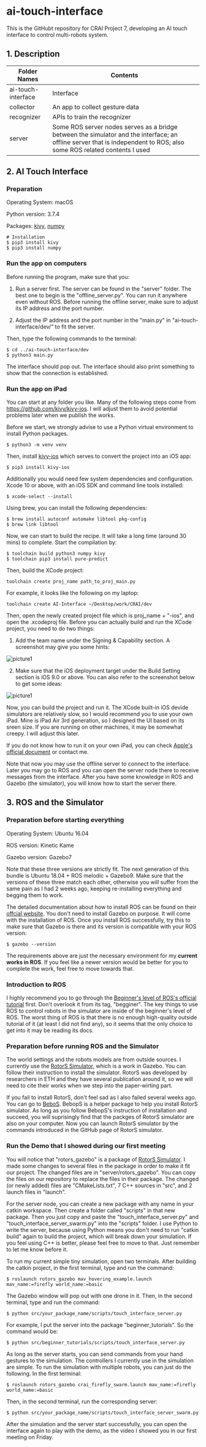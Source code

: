 # ai-touch-interface

This is the GitHubt repository for CRAI Project 7, developing an AI touch interface to control multi-robots system. 

## 1. Description


| Folder Names             |   Contents                            |
| ------------------------ | ------------------------------------- |
| ai-touch-interface       |   Interface                           |
| collector                |   An app to collect gesture data      |
| recognizer               |   APIs to train the recognizer        |
| server                   |   Some ROS server nodes serves as a bridge between the simulator and the interface; an offline server that is independent to ROS; also some ROS related contents I used   |

## 2. AI Touch Interface

### Preparation

Operating System: macOS

Python version: 3.7.4

Packages: [kivy](https://kivy.org/#home), [numpy](https://numpy.org/)

```
# Installation
$ pip3 install kivy
$ pip3 install numpy
```

### Run the app on computers

Before running the program, make sure that you: 

1. Run a server first. The server can be found in the "server" folder. The best one to begin is the "offline_server.py". You can run it anywhere even without ROS. Before running the offline server, make sure to adjust its IP address and the port number. 

2. Adjust the IP address and the port number in the "main.py" in "ai-touch-interface/dev/" to fit the server. 

Then, type the following commands to the terminal:

```
$ cd ../ai-touch-interface/dev
$ python3 main.py
```

The interface should pop out. The interface should also print something to show that the connection is established. 

### Run the app on iPad

You can start at any folder you like. Many of the following steps come from https://github.com/kivy/kivy-ios. I will adjust them to avoid potential problems later when we publish the works. 

Before we start, we strongly advise to use a Python virtual environment to install Python packages.

```
$ python3 -m venv venv
```

Then, install [kivy-ios](https://github.com/kivy/kivy-ios) which serves to convert the project into an iOS app: 

```
$ pip3 install kivy-ios
```

Additionally you would need few system dependencies and configuration. Xcode 10 or above, with an iOS SDK and command line tools installed:

```
$ xcode-select --install
```

Using brew, you can install the following dependencies:

```
$ brew install autoconf automake libtool pkg-config
$ brew link libtool
```

Now, we can start to build the recipe. It will take a long time (around 30 mins) to complete. Start the compilation by: 

```
$ toolchain build python3 numpy kivy
$ toolchain pip3 install pure-predict
```

Then, build the XCode project: 

```
toolchain create proj_name path_to_proj_main.py
```

For example, it looks like the following on my laptop: 

```
toolchain create AI-Interface ~/Desktop/work/CRAI/dev
```

Then, open the newly created project file which is proj_name + "-ios", and open the .xcodeproj file. Before you can actually build and run the XCode project, you need to do two things: 

1. Add the team name under the Signing & Capability section. A screenshot may give you some hints: 

![picture1](https://github.com/liu00222/ai-touch-interface/blob/master/pictures/picture1.png)

2. Make sure that the iOS deployment target under the Build Setting section is iOS 9.0 or above. You can also refer to the screenshot below to get some ideas:

![picture1](https://github.com/liu00222/ai-touch-interface/blob/master/pictures/picture2.png)

Now, you can build the project and run it. The XCode built-in iOS devide simulators are relatively slow, so I would recommend you to use your own iPad. Mine is iPad Air 3rd generation, so I designed the UI based on its sreen size. If you are running on other machines, it may be somewhat creepy. I will adjust this later. 

If you do not know how to run it on your own iPad, you can check [Apple's official document](https://developer.apple.com/documentation/xcode/running_your_app_in_the_simulator_or_on_a_device) or contact me. 

Note that now you may use the offline server to connect to the interface. Later you may go to ROS and you can open the server node there to receive messages from the interface. After you have some knowledge in ROS and Gazebo (the simulator), you will know how to start the server there. 

## 3. ROS and the Simulator

### Preparation before starting everything

Operating System: Ubuntu 16.04

ROS version: Kinetic Kame

Gazebo version: Gazebo7

Note that these three versions are strictly fit. The next generation of this bundle is Ubuntu 18.04 + ROS melodic + Gazebo9. Make sure that the versions of these three match each other, otherwise you will suffer from the same pain as I had 2 weeks ago, keeping re-installing everything and begging them to work. 

The detailed documentation about how to install ROS can be found on their [offcial website](http://wiki.ros.org/ROS/Tutorials/InstallingandConfiguringROSEnvironment). You don't need to install Gazebo on purpose. It will come with the installation of ROS. Once you install ROS successfully, try this to make sure that Gazebo is there and its version is compatible with your ROS version: 

```
$ gazebo --version
```

The requirements above are just the necessary environment for my **current works in ROS**. If you feel like a newer version would be better for you to complete the work, feel free to move towards that. 

### Introduction to ROS

I highly recommend you to go through the [Beginner's level of ROS's official tutorial](http://wiki.ros.org/ROS/Tutorials) first. Don't overlook it from its tag, "begginer". The key things to use ROS to control robots in the simulator are inside of the beginner's level of ROS. The worst thing of ROS is that there is no enough high-quality outside tutorial of it (at least I did not find any), so it seems that the only choice to get into it may be reading its docs. 

### Preparation before running ROS and the Simulator

The world settings and the robots models are from outside sources. I currently use the [RotorS Simulator](https://github.com/ethz-asl/rotors_simulator), which is a work in Gazebo. You can follow their instruction to install the simulator. RotorS was developed by researchers in ETH and they have several publication around it, so we will need to cite their works when we step into the paper-wirting part. 

If you fail to install RotorS, don't feel sad as I also failed several weeks ago. You can go to [BeboS](https://github.com/gsilano/BebopS). BebopS is a helper package to help you install RotorS simulator. As long as you follow BebopS's instruction of installation and succeed, you will suprisingly find that the packges of RotorS simulator are also on your computer. Now you can launch RotorS simulator by the commands introduced in the GitHub page of RotorS simulator. 

### Run the Demo that I showed during our first meeting

You will notice that "rotors_gazebo" is a package of [RotorS Simulator](https://github.com/ethz-asl/rotors_simulator). I made some changes to several files in the package in order to make it fit our project. The changed files are in "server/rotors_gazebo". You can copy the files on our repository to replace the files in their package. The changed (or newly added) files are "CMakeLists.txt", 7 C++ sources in "src", and 2 launch files in "launch". 

For the server node, you can create a new package with any name in your catkin workspace. Then create a folder called "scripts" in that new package. Then you just copy and paste the "touch_interface_server.py" and "touch_interface_server_swarm.py" into the "scripts" folder. I use Python to write the server, because using Python means you don't need to run "catkin build" again to build the project, which will break down your simulation. If you feel using C++ is better, please feel free to move to that. Just remember to let me know before it. 

To run my current simple tiny simulation, open two terminals. After building the catkin project, in the first terminal, type and run the command: 

```
$ roslaunch rotors_gazebo mav_hovering_example.launch mav_name:=firefly world_name:=basic
```

The Gazebo window will pop out with one drone in it. Then, in the second terminal, type and run the command: 

```
$ python src/your_package_name/scripts/touch_interface_server.py
```

For example, I put the server into the package "beginner_tutorials". So the command would be: 

```
$ python src/beginner_tutorials/scripts/touch_interface_server.py
```

As long as the server starts, you can send commands from your hand gestures to the simulation. The controllers I currently use in the simulation are simple. To run the simulation with multiple robots, you can just do the following. In the first terminal: 

```
$ roslaunch rotors_gazebo crai_firefly_swarm.launch mav_name:=firefly world_name:=basic
```

Then, in the second terminal, run the corresponding server: 

```
$ python src/your_package_name/scripts/touch_interface_server_swarm.py
```

After the simulation and the server start successfully, you can open the interface again to play with the demo, as the video I showed you in our first meeting on Friday. 
